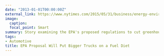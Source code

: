 ```yaml
---
date: "2013-01-01T00:00:00Z"
external_link: https://www.nytimes.com/2015/05/31/business/energy-environment/epa-proposal-will-put-bigger-trucks-on-a-fuel-diet.html
image:
  caption: 
  focal_point: Smart
summary: Story examining the EPA's proposed regulations to cut greenhouse gas emissions from heavy-duty trucks, requiring that their fuel economy increase up to 40 percent by 2027.
tags:
- Automotive
title: EPA Proposal Will Put Bigger Trucks on a Fuel Diet
---
```

